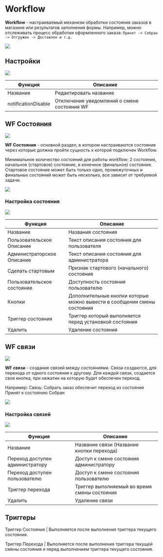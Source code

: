 # Workflow

**Workflow** - настраиваемый механизм обработки состояния заказов в магазине или результатов заполнения формы. 
Например, можно отслеживать процесс обработки оформленного заказа: ```Принят -> Собран -> Отгружен -> Доставлен и т.д. ```
 
![](./1.jpg)

## Настройки

![](./2.jpg)

| Функция | Описание |
| --- | --- |
| Название | Редактировать название |
| notificationDisable | Отключение уведомлений о смене состояния WF |

## WF Состояния

![](./3.jpg)

**WF Состояния** - основной раздел, в котором настраиваются состояния через которые должна пройти сущность к которой подключен Workflow.

Минимальное количество состояний для работы workflow: 2 состояния, начальное (стартовое) состояние, и конечное (финальное) состояние. Стартовое состояние может быть только одно, промежуточных и финальных состояний может быть несколько, все зависит от требуемой задачи.

![](./5.jpg)

### Настройка состояния

![](./7.jpg)

| Функция | Описание |
| --- | --- |
| Название | Названия состояния |
| Пользовательское Описание | Текст описания состояния для пользователя |
| Администраторское Описание | Текст описания состояния для администратора |
| Сделать стартовым | Признак стартового (начального) состояния |
| Пользовательское состояние | Доступность состояния пользователю |
| Кнопки |  Дополнительные кнопки которые можно вывести в сообщении смены состояния |
| Триггер состояния | Триггер который выполняется перед установкой состояния |
| Удалить | Удаление состояния |

## WF связи

![](./4.jpg)

**WF связи** - создание связей между состояниями. Связи создаются, для перехода от одного состояния к другому. Для каждой связи, создается своя кнопка, при нажатии на которую будет обеспечен переход. 

Например: Связь: Собрать заказ обеспечит переход из состояния Принят к состоянию Собран

![](./6.jpg)

### Настройка связей

![](./8.jpg)

| Функция | Описание |
| --- | --- |
| Название | Название связи (Название кнопки перехода) |
| Переход доступен администратору | Доступ к смене состояния администратору |
| Переход доступен пользователю | Доступ к смене состояния пользователю |
| Триггер перехода | Триггер выполняемый во время смены состояния |
| Удалить | Удаление связи |

## Триггеры

Триггер Состояния | Выполняется после выполнения триггера текущего состояния.

Триггер Перехода | Выполняется после выполнения триггера текущей смены состояния и перед выполнением триггера текущего состояния.
